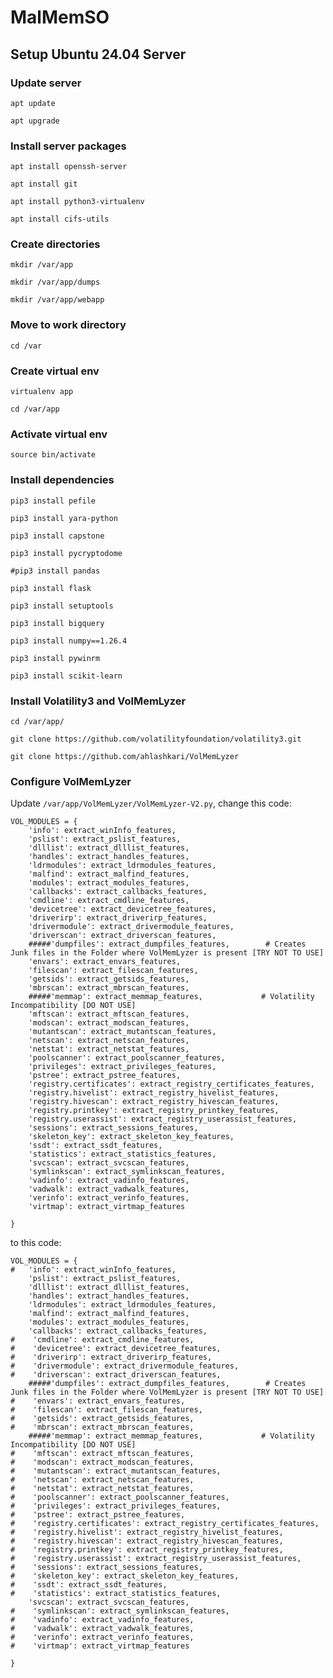 # MalMemSO

## Setup Ubuntu 24.04 Server

### Update server
`apt update`

`apt upgrade`

### Install server packages
`apt install openssh-server`

`apt install git`

`apt install python3-virtualenv`

`apt install cifs-utils`


### Create directories

`mkdir /var/app`

`mkdir /var/app/dumps`

`mkdir /var/app/webapp`


### Move to work directory
`cd /var`

### Create virtual env
`virtualenv app`

`cd /var/app`

### Activate virtual env
`source bin/activate`

### Install dependencies
`pip3 install pefile`

`pip3 install yara-python`

`pip3 install capstone`

`pip3 install pycryptodome`

`#pip3 install pandas`

`pip3 install flask`

`pip3 install setuptools`

`pip3 install bigquery`

`pip3 install numpy==1.26.4`

`pip3 install pywinrm`

`pip3 install scikit-learn`

### Install Volatility3 and VolMemLyzer

`cd /var/app/`

`git clone https://github.com/volatilityfoundation/volatility3.git`

`git clone https://github.com/ahlashkari/VolMemLyzer`


### Configure VolMemLyzer

Update `/var/app/VolMemLyzer/VolMemLyzer-V2.py`, change this code:

```
VOL_MODULES = {
    'info': extract_winInfo_features,
    'pslist': extract_pslist_features,
    'dlllist': extract_dlllist_features,
    'handles': extract_handles_features,
    'ldrmodules': extract_ldrmodules_features,
    'malfind': extract_malfind_features,
    'modules': extract_modules_features,
    'callbacks': extract_callbacks_features,
    'cmdline': extract_cmdline_features,
    'devicetree': extract_devicetree_features,
    'driverirp': extract_driverirp_features,
    'drivermodule': extract_drivermodule_features,
    'driverscan': extract_driverscan_features,
    #####'dumpfiles': extract_dumpfiles_features,        # Creates Junk files in the Folder where VolMemLyzer is present [TRY NOT TO USE]
    'envars': extract_envars_features,
    'filescan': extract_filescan_features,
    'getsids': extract_getsids_features,
    'mbrscan': extract_mbrscan_features,
    #####'memmap': extract_memmap_features,             # Volatility Incompatibility [DO NOT USE]
    'mftscan': extract_mftscan_features,
    'modscan': extract_modscan_features,
    'mutantscan': extract_mutantscan_features,
    'netscan': extract_netscan_features,
    'netstat': extract_netstat_features,
    'poolscanner': extract_poolscanner_features,
    'privileges': extract_privileges_features,
    'pstree': extract_pstree_features,
    'registry.certificates': extract_registry_certificates_features,
    'registry.hivelist': extract_registry_hivelist_features,
    'registry.hivescan': extract_registry_hivescan_features,
    'registry.printkey': extract_registry_printkey_features,
    'registry.userassist': extract_registry_userassist_features,
    'sessions': extract_sessions_features,
    'skeleton_key': extract_skeleton_key_features,
    'ssdt': extract_ssdt_features,
    'statistics': extract_statistics_features,
    'svcscan': extract_svcscan_features,
    'symlinkscan': extract_symlinkscan_features,
    'vadinfo': extract_vadinfo_features,
    'vadwalk': extract_vadwalk_features,
    'verinfo': extract_verinfo_features,
    'virtmap': extract_virtmap_features

}

```

to this code:

```
VOL_MODULES = {
#   'info': extract_winInfo_features,
    'pslist': extract_pslist_features,
    'dlllist': extract_dlllist_features,
    'handles': extract_handles_features,
    'ldrmodules': extract_ldrmodules_features,
    'malfind': extract_malfind_features,
    'modules': extract_modules_features,
    'callbacks': extract_callbacks_features,
#    'cmdline': extract_cmdline_features,
#    'devicetree': extract_devicetree_features,
#    'driverirp': extract_driverirp_features,
#    'drivermodule': extract_drivermodule_features,
#    'driverscan': extract_driverscan_features,
    #####'dumpfiles': extract_dumpfiles_features,        # Creates Junk files in the Folder where VolMemLyzer is present [TRY NOT TO USE]
#    'envars': extract_envars_features,
#    'filescan': extract_filescan_features,
#    'getsids': extract_getsids_features,
#    'mbrscan': extract_mbrscan_features,
    #####'memmap': extract_memmap_features,             # Volatility Incompatibility [DO NOT USE]
#    'mftscan': extract_mftscan_features,
#    'modscan': extract_modscan_features,
#    'mutantscan': extract_mutantscan_features,
#    'netscan': extract_netscan_features,
#    'netstat': extract_netstat_features,
#    'poolscanner': extract_poolscanner_features,
#    'privileges': extract_privileges_features,
#    'pstree': extract_pstree_features,
#    'registry.certificates': extract_registry_certificates_features,
#    'registry.hivelist': extract_registry_hivelist_features,
#    'registry.hivescan': extract_registry_hivescan_features,
#    'registry.printkey': extract_registry_printkey_features,
#    'registry.userassist': extract_registry_userassist_features,
#    'sessions': extract_sessions_features,
#    'skeleton_key': extract_skeleton_key_features,
#    'ssdt': extract_ssdt_features,
#    'statistics': extract_statistics_features,
    'svcscan': extract_svcscan_features,
#    'symlinkscan': extract_symlinkscan_features,
#    'vadinfo': extract_vadinfo_features,
#    'vadwalk': extract_vadwalk_features,
#    'verinfo': extract_verinfo_features,
#    'virtmap': extract_virtmap_features

}
```

